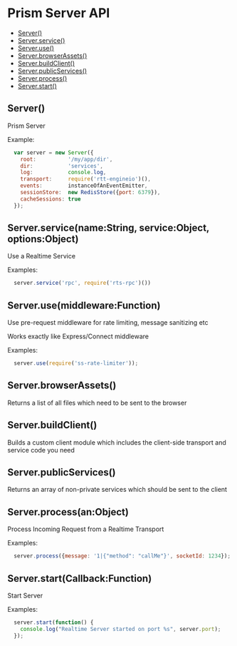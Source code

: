# Prism Server API

  - [Server()](#server)
  - [Server.service()](#serverservicenamestringserviceobjectoptionsobject)
  - [Server.use()](#serverusemiddlewarefunction)
  - [Server.browserAssets()](#serverbrowserassets)
  - [Server.buildClient()](#serverbuildclient)
  - [Server.publicServices()](#serverpublicservices)
  - [Server.process()](#serverprocessanobject)
  - [Server.start()](#serverstartcallbackfunction)

## Server()

  Prism Server
  
  Example:
  
```js
  var server = new Server({
    root:          '/my/app/dir',
    dir:           'services',
    log:           console.log,
    transport:     require('rtt-engineio')(),
    events:        instanceOfAnEventEmitter,
    sessionStore:  new RedisStore({port: 6379}),
    cacheSessions: true
  });
```

## Server.service(name:String, service:Object, options:Object)

  Use a Realtime Service
  
  Examples:
  
```js
  server.service('rpc', require('rts-rpc')())
```

## Server.use(middleware:Function)

  Use pre-request middleware for rate limiting, message sanitizing etc
  
  Works exactly like Express/Connect middleware
  
  Examples:
  
```js
  server.use(require('ss-rate-limiter'));
```

## Server.browserAssets()

  Returns a list of all files which need to be sent to the browser

## Server.buildClient()

  Builds a custom client module which includes the client-side
  transport and service code you need

## Server.publicServices()

  Returns an array of non-private services which should be sent to the client

## Server.process(an:Object)

  Process Incoming Request from a Realtime Transport
  
  Examples:
  
```js
  server.process({message: '1|{"method": "callMe"}', socketId: 1234});
```

## Server.start(Callback:Function)

  Start Server
  
  Examples:
  
```js
  server.start(function() {
    console.log("Realtime Server started on port %s", server.port);
  });
```

